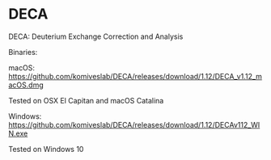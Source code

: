 # DECA
DECA: Deuterium Exchange Correction and Analysis

Binaries: 

macOS: https://github.com/komiveslab/DECA/releases/download/1.12/DECA_v1.12_macOS.dmg
  
Tested on OSX El Capitan and macOS Catalina

Windows: https://github.com/komiveslab/DECA/releases/download/1.12/DECAv112_WIN.exe

Tested on Windows 10
